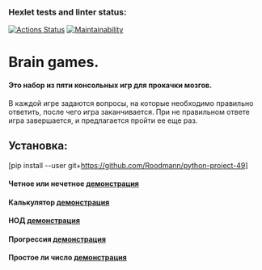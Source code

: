 ### Hexlet tests and linter status:
[![Actions Status](https://github.com/Roodmann/python-project-49/workflows/hexlet-check/badge.svg)](https://github.com/Roodmann/python-project-49/actions)
[![Maintainability](https://api.codeclimate.com/v1/badges/5711a9d34ef637051a20/maintainability)](https://codeclimate.com/github/Roodmann/python-project-49/maintainability)

#  Brain games.

####  Это набор из пяти консольных игр для прокачки мозгов. 
В каждой игре задаются вопросы, на которые необходимо правильно ответить, после чего игра заканчивается. При не правильном ответе
игра завершается, и предлагается пройти ее еще раз.

##  Установка:

[pip install --user git+https://github.com/Roodmann/python-project-49]

####  Четное или нечетное [демонстрация](https://asciinema.org/a/h0Jcsz6FZgQfCFTQMl02xqhn1) 
	
####  Калькулятор [демонстрация](https://asciinema.org/a/jrgFZG7Ip3yayX56TxvrT4H06)

####  НОД  [демонстрация](https://asciinema.org/a/VWoQorwaklvz87a4SSQKLRBOL)

####  Прогрессия [демонстрация](https://asciinema.org/a/RWURRkx66q9XIFO4XQx0Ouwdm)

####  Простое ли число [демонстрация](https://asciinema.org/a/v6VHshDyaxoOpJOp70kwN0MG0)
